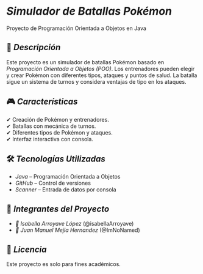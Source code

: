   
# *Simulador de Batallas Pokémon*  
Proyecto de Programación Orientada a Objetos en Java  

## 📌 *Descripción*  
Este proyecto es un simulador de batallas Pokémon basado en *Programación Orientada a Objetos (POO)*. Los entrenadores pueden elegir y crear Pokémon con diferentes tipos, ataques y puntos de salud. La batalla sigue un sistema de turnos y considera ventajas de tipo en los ataques.  

## 🎮 *Características*  
✔ Creación de Pokémon y entrenadores.  
✔ Batallas con mecánica de turnos.  
✔ Diferentes tipos de Pokémon y ataques.  
✔ Interfaz interactiva con consola.  

## 🛠 *Tecnologías Utilizadas*  
* *Java* – Programación Orientada a Objetos  
* *GitHub* – Control de versiones  
* *Scanner* – Entrada de datos por consola  

## 🤝 *Integrantes del Proyecto*  
* *📌 Isabella Arroyave López* (@isabellaArroyave) 
* *📌 Juan Manuel Mejia Hernandez* (@ImNoNamed) 


## 📜 *Licencia*  
Este proyecto es solo para fines académicos.
